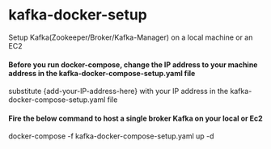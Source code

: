 # kafka-docker-setup
Setup Kafka(Zookeeper/Broker/Kafka-Manager) on a local machine or an EC2

#### Before you run docker-compose, change the IP address to your machine address in the kafka-docker-compose-setup.yaml file
substitute {add-your-IP-address-here} with your IP address in the kafka-docker-compose-setup.yaml file

#### Fire the below command to host a single broker Kafka on your local or Ec2
docker-compose -f kafka-docker-compose-setup.yaml up -d 
